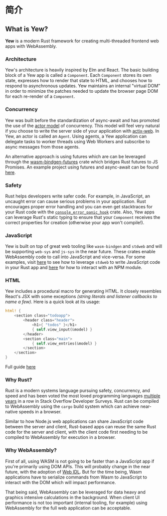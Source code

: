 # 简介

## What is Yew?

**Yew** is a modern Rust framework for creating multi-threaded frontend web apps with WebAssembly.

### Architecture

Yew's architecture is heavily inspired by Elm and React. The basic building block of a Yew app is called a `Component`. Each `Component` stores its own state, expresses how to render that state to HTML, and chooses how to respond to asynchronous updates. Yew maintains an internal "virtual DOM" in order to minimize the patches needed to update the browser page DOM for each re-render of a `Component`.

### Concurrency

Yew was built before the standardization of async-await and has promoted the use of the [actor model](https://en.wikipedia.org/wiki/Actor_model) of concurrency. This model will feel very natural if you choose to write the server side of your application with [actix-web](https://github.com/actix/actix-web). In Yew, an actor is called an `Agent`. Using agents, a Yew application can delegate tasks to worker threads using Web Workers and subscribe to async messages from those agents.

An alternative approach is using futures which are can be leveraged through the [wasm-bindgen-futures](https://rustwasm.github.io/wasm-bindgen/api/wasm_bindgen_futures/) crate which bridges Rust futures to JS Promises. An example project using futures and async-await can be found [here](https://github.com/yewstack/yew/tree/master/examples/futures).

### Safety

Rust helps developers write safer code. For example, in JavaScript, an uncaught error can cause serious problems in your application. Rust encourages proper error handling and you can even get stacktraces for your Rust code with the [`console_error_panic_hook`](https://github.com/rustwasm/console_error_panic_hook) crate. Also, Yew apps can leverage Rust's static typing to ensure that your `Component` receives the correct properties for creation \(otherwise your app won't compile!\).

### JavaScript  

Yew is built on top of great web tooling like `wasm-bindgen` and `stdweb` and will be supporting `web-sys` and `js-sys` in the near future. These crates enable WebAssembly code to call into JavaScript and vice-versa. For some examples, visit [here](https://github.com/yewstack/yew/tree/master/examples/js_callback) to see how to leverage `stdweb` to write JavaScript code in your Rust app and [here](https://github.com/yewstack/yew/tree/master/examples/npm_and_rest) for how to interact with an NPM module.

### HTML

Yew includes a procedural macro for generating HTML. It closely resembles React's JSX with some exceptions _\(string literals and listener callbacks to name a few\)_. Here is a quick look at its usage:

```rust
html! {
    <section class="todoapp">
        <header class="header">
            <h1>{ "todos" }</h1>
            { self.view_input(&model) }
        </header>
        <section class="main">
            { self.view_entries(&model) }
        </section>
    </section>
}
```

Full guide [here](html.md)

### Why Rust?

Rust is a modern systems language pursuing safety, concurrency, and speed and has been voted the most loved programming languages [multiple](https://insights.stackoverflow.com/survey/2018#technology-_-most-loved-dreaded-and-wanted-languages) [years](https://insights.stackoverflow.com/survey/2019#technology-_-most-loved-dreaded-and-wanted-languages) in a row in Stack Overflow Developer Surveys. Rust can be compiled to WebAssembly using the `cargo` build system which can achieve near-native speeds in a browser.

Similar to how Node.js web applications can share JavaScript code between the server and client, Rust-based apps can reuse the same Rust code for the server and client, with the client code first needing to be compiled to WebAssembly for execution in a browser.

### Why WebAssembly?

First of all, using WASM is not going to be faster than a JavaScript app if you're primarily using DOM APIs. This will probably change in the near future, with the adoption of [Web IDL](https://heycam.github.io/webidl/). But for the time being, Wasm applications have to serialize commands from Wasm to JavaScript to interact with the DOM which will impact performance.

That being said, WebAssembly can be leveraged for data heavy and graphics intensive calculations in the background. When client UI performance is not too important \(internal tooling, for example\) using WebAssembly for the full web application can be acceptable.

